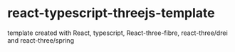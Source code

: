 # react-typescript-threejs-template

template created with React, typescript, React-three-fibre, react-three/drei and react-three/spring
